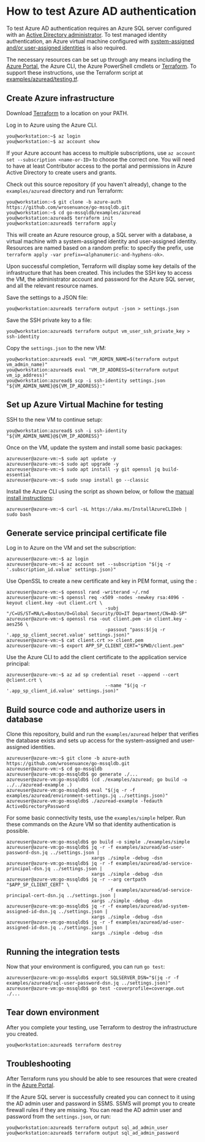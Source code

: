 # How to test Azure AD authentication

To test Azure AD authentication requires an Azure SQL server configured with an
[Active Directory administrator](https://docs.microsoft.com/en-us/azure/sql-database/sql-database-aad-authentication-configure).
To test managed identity authentication, an Azure virtual machine configured with
[system-assigned and/or user-assigned identities](https://docs.microsoft.com/en-us/azure/active-directory/managed-identities-azure-resources/qs-configure-portal-windows-vm)
is also required.

The necessary resources can be set up through any means including the
[Azure Portal](https://portal.azure.com/), the Azure CLI, the Azure PowerShell cmdlets or
[Terraform](https://terraform.io/). To support these instructions, use the Terraform script at
[examples/azuread/testing.tf](../examples/azuread/testing.tf).

## Create Azure infrastructure

Download [Terraform](https://terraform.io/) to a location on your PATH.

Log in to Azure using the Azure CLI.

```console
you@workstation:~$ az login
you@workstation:~$ az account show
```

If your Azure account has access to multiple subscriptions, use
`az account set --subscription <name-or-ID>` to choose the correct one. You will need to have at
least Contributor access to the portal and permissions in Azure Active Directory to create users
and grants.

Check out this source repository (if you haven't already), change to the `examples/azuread`
directory and run Terraform:

```console
you@workstation:~$ git clone -b azure-auth https://github.com/wrosenuance/go-mssqldb.git
you@workstation:~$ cd go-mssqldb/examples/azuread
you@workstation:azuread$ terraform init
you@workstation:azuread$ terraform apply
```

This will create an Azure resource group, a SQL server with a database, a virtual machine with a
system-assigned identity and user-assigned identity. Resources are named based on a random
prefix: to specify the prefix, use `terraform apply -var prefix=<alphanumeric-and-hyphens-ok>`.

Upon successful completion, Terraform will display some key details of the infrastructure that has
 been created. This includes the SSH key to access the VM, the administrator account and password
 for the Azure SQL server, and all the relevant resource names.

Save the settings to a JSON file:

```console
you@workstation:azuread$ terraform output -json > settings.json
```

Save the SSH private key to a file:

```console
you@workstation:azuread$ terraform output vm_user_ssh_private_key > ssh-identity
```

Copy the `settings.json` to the new VM:

```console
you@workstation:azuread$ eval "VM_ADMIN_NAME=$(terraform output vm_admin_name)"
you@workstation:azuread$ eval "VM_IP_ADDRESS=$(terraform output vm_ip_address)"
you@workstation:azuread$ scp -i ssh-identity settings.json "${VM_ADMIN_NAME}@${VM_IP_ADDRESS}:"
```

## Set up Azure Virtual Machine for testing

SSH to the new VM to continue setup:

```console
you@workstation:azuread$ ssh -i ssh-identity "${VM_ADMIN_NAME}@${VM_IP_ADDRESS}"
```

Once on the VM, update the system and install some basic packages:

```console
azureuser@azure-vm:~$ sudo apt update -y
azureuser@azure-vm:~$ sudo apt upgrade -y
azureuser@azure-vm:~$ sudo apt install -y git openssl jq build-essential 
azureuser@azure-vm:~$ sudo snap install go --classic
```

Install the Azure CLI using the script as shown below, or follow the
[manual install instructions](https://docs.microsoft.com/en-us/cli/azure/install-azure-cli-apt):

```console
azureuser@azure-vm:~$ curl -sL https://aka.ms/InstallAzureCLIDeb | sudo bash
```

## Generate service principal certificate file

Log in to Azure on the VM and set the subscription:

```console
azureuser@azure-vm:~$ az login
azureuser@azure-vm:~$ az account set --subscription "$(jq -r '.subscription_id.value' settings.json)"
```

Use OpenSSL to create a new certificate and key in PEM format, using the :

```console
azureuser@azure-vm:~$ openssl rand -writerand ~/.rnd
azureuser@azure-vm:~$ openssl req -x509 -nodes -newkey rsa:4096 -keyout client.key -out client.crt \
                                    -subj "/C=US/ST=MA/L=Boston/O=Global Security/OU=IT Department/CN=AD-SP"
azureuser@azure-vm:~$ openssl rsa -out client.pem -in client.key -aes256 \
                                    -passout "pass:$(jq -r '.app_sp_client_secret.value' settings.json)"
azureuser@azure-vm:~$ cat client.crt >> client.pem
azureuser@azure-vm:~$ export APP_SP_CLIENT_CERT="$PWD/client.pem"
```

Use the Azure CLI to add the client certificate to the application service principal:

```console
azureuser@azure-vm:~$ az ad sp credential reset --append --cert @client.crt \
                                    --name "$(jq -r '.app_sp_client_id.value' settings.json)"
```

## Build source code and authorize users in database

Clone this repository, build and run the `examples/azuread` helper that verifies the database
exists and sets up access for the system-assigned and user-assigned identities.

```console
azureuser@azure-vm:~$ git clone -b azure-auth https://github.com/wrosenuance/go-mssqldb.git
azureuser@azure-vm:~$ cd go-mssqldb
azureuser@azure-vm:go-mssqldb$ go generate ./...
azureuser@azure-vm:go-mssqldb$ (cd ./examples/azuread; go build -o ../../azuread-example .)
azureuser@azure-vm:go-mssqldb$ eval "$(jq -r -f examples/azuread/environment-settings.jq ../settings.json)"
azureuser@azure-vm:go-mssqldb$ ./azuread-example -fedauth ActiveDirectoryPassword
```

For some basic connectivity tests, use the `examples/simple` helper. Run these commands on the
Azure VM so that identity authentication is possible.

```console
azureuser@azure-vm:go-mssqldb$ go build -o simple ./examples/simple
azureuser@azure-vm:go-mssqldb$ jq -r -f examples/azuread/ad-user-password-dsn.jq ../settings.json |
                               xargs ./simple -debug -dsn 
azureuser@azure-vm:go-mssqldb$ jq -r -f examples/azuread/ad-service-principal-dsn.jq ../settings.json |
                               xargs ./simple -debug -dsn 
azureuser@azure-vm:go-mssqldb$ jq -r --arg certpath "$APP_SP_CLIENT_CERT" \
                                     -f examples/azuread/ad-service-principal-cert-dsn.jq ../settings.json |
                               xargs ./simple -debug -dsn 
azureuser@azure-vm:go-mssqldb$ jq -r -f examples/azuread/ad-system-assigned-id-dsn.jq ../settings.json |
                               xargs ./simple -debug -dsn 
azureuser@azure-vm:go-mssqldb$ jq -r -f examples/azuread/ad-user-assigned-id-dsn.jq ../settings.json |
                               xargs ./simple -debug -dsn 
```

## Running the integration tests

Now that your environment is configured, you can run `go test`:

```console
azureuser@azure-vm:go-mssqldb$ export SQLSERVER_DSN="$(jq -r -f examples/azuread/sql-user-password-dsn.jq ../settings.json)"
azureuser@azure-vm:go-mssqldb$ go test -coverprofile=coverage.out ./...
```

## Tear down environment

After you complete your testing, use Terraform to destroy the infrastructure you created.

```console
you@workstation:azuread$ terraform destroy
```

## Troubleshooting

After Terraform runs you should be able to see resources that were created in the
[Azure Portal](https://portal.azure.com/).

If the Azure SQL server is successfully created you can connect to it using the AD admin user
and password in SSMS. SSMS will prompt you to create firewall rules if they are missing. You
can read the AD admin user and password from the `settings.json`, or run:

```console
you@workstation:azuread$ terraform output sql_ad_admin_user
you@workstation:azuread$ terraform output sql_ad_admin_password
```

